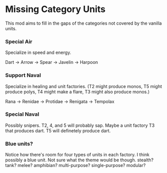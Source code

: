 # Missing Category Units
This mod aims to fill in the gaps of the categories not covered by the vanilla units.

### Special Air
Specialize in speed and energy.

Dart -> Arrow -> Spear -> Javelin -> Harpoon

### Support Naval
Specialize in healing and unit factories. (T2 might produce monos, T5 might produce polys, T4 might make a flare, T3 might also produce monos.)

Rana -> Renidae -> Protidae -> Renigata -> Tempolax

### Special Naval
Possibly snipers. T2, 4, and 5 will probably sap. Maybe a unit factory T3 that produces dart. T5 will definetely produce dart. 


### Blue units?
Notice how there's room for four types of units in each factory. I think possibly a blue unit. Not sure what the theme would be though. stealth? tank? melee? amphibian? multi-purpose? single-purpose? modular? 
